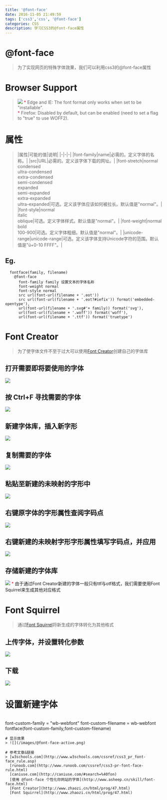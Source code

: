 ```yaml
---
title: '@font-face'
date: 2016-11-05 21:49:59
tags: ['css3','css', '@font-face']
categories: CSS
description: 学习CSS3的@font-face属性
---
```

# @font-face
> 为了实现网页的特殊字体效果，我们可以利用css3的@font-face属性

<!-- more -->

# Browser Support
> ![](/images/@font-face.png)
 <font color=Crimson>\* </font>Edge and IE: The font format only works when set to be "installable".<br><font color=Crimson>\* </font>Firefox: Disabled by default, but can be enabled (need to set a flag to "true" to use WOFF2).

# 属性
>  |属性|可能的值|说明|
  |-|-|-|
  |font-family|name|必需的。定义字体的名称。|
  |src|URL|必需的。定义该字体下载的网址。|
  |font-stretch|normal<br>condensed<br>ultra-condensed<br>extra-condensed<br>semi-condensed<br>expanded<br>semi-expanded<br>extra-expanded<br>ultra-expanded|可选。定义该字体应该如何被拉长。默认值是"normal"。|
  |font-style|normal<br>italic<br>oblique|可选。定义字体样式。默认值是"normal"。|
  |font-weight|normal<br>bold<br>100-900|可选。定义字体粗细。默认值是"normal"。|
  |unicode-range|unicode-range|可选。定义该字体支持Unicode字符的范围。默认值是"ü+0-10 FFFF"。|
  ## Eg.
```
  fontface(family, filename)
    @font-face
      font-family family 设置文本的字体名称
      font-weight normal
      font-style normal
      src url(font-url(filename + '.eot'))
      src url(font-url(filename + '.eot?#iefix')) format('embedded-opentype'),
      url(font-url(filename + '.svg#'+ family)) format('svg'),
      url(font-url(filename + '.woff')) format('woff'),
      url(font-url(filename + '.ttf')) format('truetype')
  ```
# Font Creator
> 为了使字体文件不至于过大可以使用[Font Creator](http://www.zhaozi.cn/html/prog/47.html)创建自己的字体库
  ## 打开需要即将要使用的字体
  ![](/images/font-creator-open.png)
  ## 按 Ctrl+F 寻找需要的字体
  ![](/images/font-creator-search.png)
  ## 新建字体库，插入新字形
  ![](/images/font-creator-new-1.png)
  ## 复制需要的字体
  ![](/images/font-creator-copy.png)
  ## 粘贴至新建的未映射的字形中
  ![](/images/font-creator-paste.png)
  ## 右键原字体的字形属性查阅字码点
  ![](/images/font-creator-set-1.png)
  ## 右键新建的未映射字形字形属性填写字码点，并应用
  ![](/images/font-creator-set-2.png)
  ## 存储新建的字体库
  ![](/images/font-creator-save.png)
  <font color=Crimson>\* </font>由于通过Font Creator新建的字体一般只有ttf与otf格式，我们需要使用Font Squirrel来生成其他对应格式





# Font Squirrel
> 通过[Font Squirrel](http://www.zhaozi.cn/html/prog/47.html)将新生成的字体转化为其他格式
  ## 上传字体，并设置转化参数
  ![](/images/font-squirrel-upload.png)
  ## 下载
  ![](/images/font-squirrel-download.png)

# 设置新建字体
> ```
font-custom-family = "wb-webfont"
font-custom-filename = wb-webfont
fontface(font-custom-family,font-custom-filename)

```
# 显示效果
> ![](/images/@font-face-active.png)

# 参考文章&链接
> [w3schools.com](http://www.w3schools.com/cssref/css3_pr_font-face_rule.asp)
  [runoob.com](http://www.runoob.com/cssref/css3-pr-font-face-rule.html)
  [caniuse.com](http://caniuse.com/#search=%40fon)
  [使用 @font-face 个性化你网站的字体](http://www.asheep.cn/skill/font-face.html)
  [Font Creator](http://www.zhaozi.cn/html/prog/47.html)
  [Font Squirrel](http://www.zhaozi.cn/html/prog/47.html)
